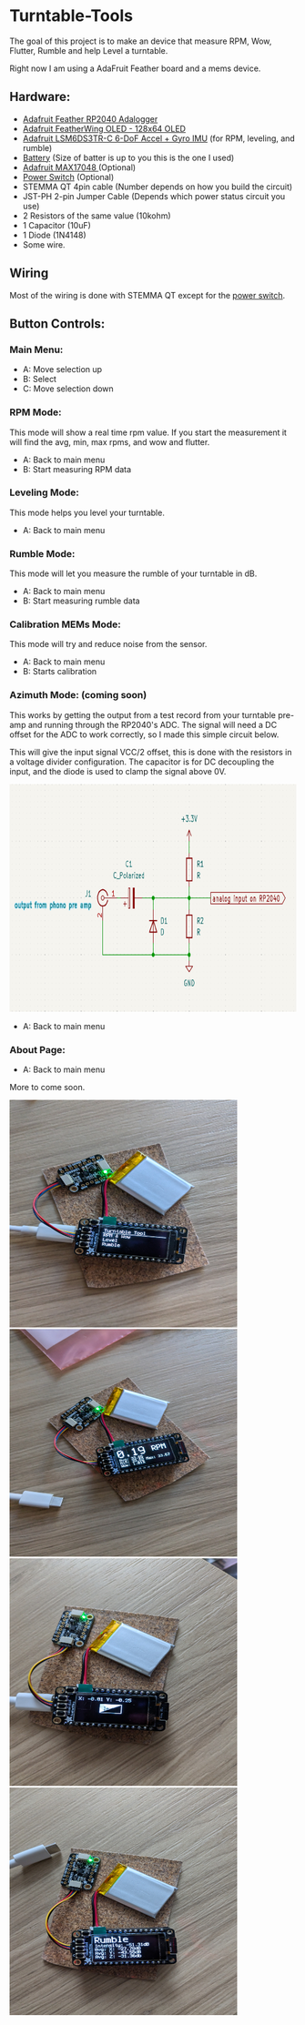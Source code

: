 # Turntable-Tools

The goal of this project is to make an device that measure RPM, Wow, Flutter, Rumble and help Level a turntable.

Right now I am using a AdaFruit Feather board and a mems device.

## Hardware:

- [Adafruit Feather RP2040 Adalogger](https://www.adafruit.com/product/5980)
- [Adafruit FeatherWing OLED - 128x64 OLED](https://www.adafruit.com/product/4650)
- [Adafruit LSM6DS3TR-C 6-DoF Accel + Gyro IMU](https://www.adafruit.com/product/4503) (for RPM, leveling, and rumble)
- [Battery](https://www.adafruit.com/product/4236) (Size of batter is up to you this is the one I used)
- [Adafruit MAX17048 ](https://www.adafruit.com/product/5580) (Optional)
- [Power Switch](https://www.adafruit.com/product/805) (Optional)
- STEMMA QT 4pin cable (Number depends on how you build the circuit)
- JST-PH 2-pin Jumper Cable (Depends which power status circuit you use)
- 2 Resistors of the same value (10kohm)
- 1 Capacitor (10uF)
- 1 Diode (1N4148)
- Some wire.

## Wiring

Most of the wiring is done with STEMMA QT except for the [power switch](https://io.adafruit.com/blog/tip/2016/12/14/feather-power-switch/).


## Button Controls:

### Main Menu:

- A: Move selection up
- B: Select
- C: Move selection down

### RPM Mode:

This mode will show a real time rpm value. If you start the measurement it will find the avg, min, max rpms, and wow and flutter.

- A: Back to main menu
- B: Start measuring RPM data

### Leveling Mode:

This mode helps you level your turntable.

- A: Back to main menu

### Rumble Mode:

This mode will let you measure the rumble of your turntable in dB.

- A: Back to main menu
- B: Start measuring rumble data

### Calibration MEMs Mode:

This mode will try and reduce noise from the sensor.

- A: Back to main menu
- B: Starts calibration

### Azimuth Mode: (coming soon)

This works by getting the output from a test record from your turntable pre-amp and running through the RP2040's ADC. The signal will need a DC offset for the ADC to work correctly, so I made this simple circuit below.

This will give the input signal VCC/2 offset, this is done with the resistors in a voltage divider configuration. The capacitor is for DC decoupling the input, and the diode is used to clamp the signal above 0V.

<img src="./img/input_bias.png" height="400" width="555">

- A: Back to main menu

### About Page:

- A: Back to main menu

More to come soon.

<img src="./img/main_menu.jpg" height="400" width="400">
<img src="./img/rpm_mode.jpg" height="400" width="400">
<img src="./img/level_mode.jpg" height="400" width="400">
<img src="./img/rumble_mode.jpg" height="400" width="400">
